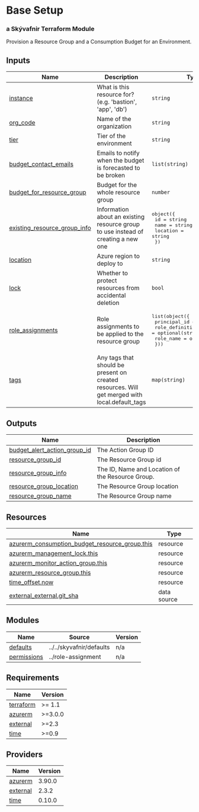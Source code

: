 # Base Setup

### a Skývafnir Terraform Module

Provision a Resource Group and a Consumption Budget for an Environment.

<!-- TERRAFORM_DOCS_BLOCK -->

## Inputs

| Name                                                                                                                  | Description                                                                                   | Type                                                                                                                                                           | Default         | Required |
| --------------------------------------------------------------------------------------------------------------------- | --------------------------------------------------------------------------------------------- | -------------------------------------------------------------------------------------------------------------------------------------------------------------- | --------------- | :------: |
| <a name="input_instance"></a> [instance](#input_instance)                                                             | What is this resource for? (e.g. 'bastion', 'app', 'db')                                      | `string`                                                                                                                                                       | n/a             |   yes    |
| <a name="input_org_code"></a> [org_code](#input_org_code)                                                             | Name of the organization                                                                      | `string`                                                                                                                                                       | n/a             |   yes    |
| <a name="input_tier"></a> [tier](#input_tier)                                                                         | Tier of the environment                                                                       | `string`                                                                                                                                                       | n/a             |   yes    |
| <a name="input_budget_contact_emails"></a> [budget_contact_emails](#input_budget_contact_emails)                      | Emails to notify when the budget is forecasted to be broken                                   | `list(string)`                                                                                                                                                 | `null`          |    no    |
| <a name="input_budget_for_resource_group"></a> [budget_for_resource_group](#input_budget_for_resource_group)          | Budget for the whole resource group                                                           | `number`                                                                                                                                                       | `0`             |    no    |
| <a name="input_existing_resource_group_info"></a> [existing_resource_group_info](#input_existing_resource_group_info) | Information about an existing resource group to use instead of creating a new one             | <pre>object({<br>    id       = string<br>    name     = string<br>    location = string<br>  })</pre>                                                         | `null`          |    no    |
| <a name="input_location"></a> [location](#input_location)                                                             | Azure region to deploy to                                                                     | `string`                                                                                                                                                       | `"northeurope"` |    no    |
| <a name="input_lock"></a> [lock](#input_lock)                                                                         | Whether to protect resources from accidental deletion                                         | `bool`                                                                                                                                                         | `false`         |    no    |
| <a name="input_role_assignments"></a> [role_assignments](#input_role_assignments)                                     | Role assignments to be applied to the resource group                                          | <pre>list(object({<br>    principal_id       = string<br>    role_definition_id = optional(string)<br>    role_name          = optional(string)<br>  }))</pre> | `null`          |    no    |
| <a name="input_tags"></a> [tags](#input_tags)                                                                         | Any tags that should be present on created resources. Will get merged with local.default_tags | `map(string)`                                                                                                                                                  | `{}`            |    no    |

## Outputs

| Name                                                                                                                    | Description                                      |
| ----------------------------------------------------------------------------------------------------------------------- | ------------------------------------------------ |
| <a name="output_budget_alert_action_group_id"></a> [budget_alert_action_group_id](#output_budget_alert_action_group_id) | The Action Group ID                              |
| <a name="output_resource_group_id"></a> [resource_group_id](#output_resource_group_id)                                  | The Resource Group id                            |
| <a name="output_resource_group_info"></a> [resource_group_info](#output_resource_group_info)                            | The ID, Name and Location of the Resource Group. |
| <a name="output_resource_group_location"></a> [resource_group_location](#output_resource_group_location)                | The Resource Group location                      |
| <a name="output_resource_group_name"></a> [resource_group_name](#output_resource_group_name)                            | The Resource Group name                          |

## Resources

| Name                                                                                                                                                                | Type        |
| ------------------------------------------------------------------------------------------------------------------------------------------------------------------- | ----------- |
| [azurerm_consumption_budget_resource_group.this](https://registry.terraform.io/providers/hashicorp/azurerm/latest/docs/resources/consumption_budget_resource_group) | resource    |
| [azurerm_management_lock.this](https://registry.terraform.io/providers/hashicorp/azurerm/latest/docs/resources/management_lock)                                     | resource    |
| [azurerm_monitor_action_group.this](https://registry.terraform.io/providers/hashicorp/azurerm/latest/docs/resources/monitor_action_group)                           | resource    |
| [azurerm_resource_group.this](https://registry.terraform.io/providers/hashicorp/azurerm/latest/docs/resources/resource_group)                                       | resource    |
| [time_offset.now](https://registry.terraform.io/providers/hashicorp/time/latest/docs/resources/offset)                                                              | resource    |
| [external_external.git_sha](https://registry.terraform.io/providers/hashicorp/external/latest/docs/data-sources/external)                                           | data source |

## Modules

| Name                                                                 | Source                   | Version |
| -------------------------------------------------------------------- | ------------------------ | ------- |
| <a name="module_defaults"></a> [defaults](#module_defaults)          | ../../skyvafnir/defaults | n/a     |
| <a name="module_permissions"></a> [permissions](#module_permissions) | ../role-assignment       | n/a     |

## Requirements

| Name                                                                     | Version |
| ------------------------------------------------------------------------ | ------- |
| <a name="requirement_terraform"></a> [terraform](#requirement_terraform) | >= 1.1  |
| <a name="requirement_azurerm"></a> [azurerm](#requirement_azurerm)       | >=3.0.0 |
| <a name="requirement_external"></a> [external](#requirement_external)    | >=2.3   |
| <a name="requirement_time"></a> [time](#requirement_time)                | >=0.9   |

## Providers

| Name                                                            | Version |
| --------------------------------------------------------------- | ------- |
| <a name="provider_azurerm"></a> [azurerm](#provider_azurerm)    | 3.90.0  |
| <a name="provider_external"></a> [external](#provider_external) | 2.3.2   |
| <a name="provider_time"></a> [time](#provider_time)             | 0.10.0  |

<!-- /TERRAFORM_DOCS_BLOCK -->

<!--
```
# Module scaffolded via skyvafnir-module-template
Author:    gzur
Version:   0.1.0
Timestamp: 2023-05-08T15:12:19
```
-->
